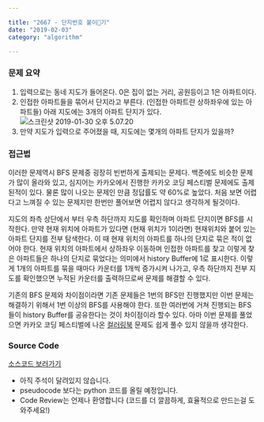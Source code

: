 ```yaml
---

title: "2667 - 단지번호 붙이기"  
date: "2019-02-03"  
category: "algorithm"

---
```


### 문제 요약

1.	입력으로는 동네 지도가 들어온다. 0은 집이 없는 거리, 공원등이고 1은 아파트이다.  
2.	인접한 아파트들을 묶어서 단지라고 부른다. (인접한 아파트란 상하좌우에 있는 아파트들) 아래 지도에는 3개의 아파트 단지가 있다.  
	![스크린샷 2019-01-30 오후 5.07.20](https://i.imgur.com/2PGrSzB.png)  
3.	만약 지도가 입력으로 주어졌을 때, 지도에는 몇개의 아파트 단지가 있을까?  

### 접근법

이러한 문제역시 BFS 문제중 굉장히 빈번하게 출제되는 문제다. 백준에도 비슷한 문제가 많이 올라와 있고, 심지어는 카카오에서 진행한 카카오 코딩 페스티벌 문제에도 출제된적이 있다. 물론 많이 나오는 문제인 만큼 정답률도 약 60%로 높았다. 처음 보면 어렵다고 느껴질 수 있는 문제지만 한번만 풀어보면 어렵지 않다고 생각하게 될것이다.

지도의 좌측 상단에서 부터 우측 하단까지 지도를 확인하며 아파트 단지이면 BFS를 시작한다. 만약 현재 위치에 아파트가 있다면 (현재 위치가 1이라면) 현재위치와 붙어 있는 아파트 단지를 전부 탐색한다. 이 때 현재 위치의 아파트를 하나의 단지로 묶은 적이 없어야 한다. 현재 위치의 아파트에서 상하좌우 이동하며 인접한 아파트를 찾고 이렇게 찾은 아파트들은 하나의 단지로 묶었다는 의미에서 history Buffer에 1로 표시한다. 이렇게 1개의 아파트를 묶을 때마다 카운터를 1개씩 증가시켜 나가고, 우측 하단까지 전부 지도를 확인했으면 누적된 카운터를 출력하므로써 문제를 해결할 수 있다.

기존의 BFS 문제와 차이점이라면 기존 문제들은 1번의 BFS만 진행했지만 이번 문제는 해결하기 위해서 1번 이상의 BFS를 사용해야 한다. 또한 여러번에 거쳐 진행되는 BFS들이 history Buffer를 공유한다는 것이 차이점이라 할수 있다. 아마 이번 문제를 풀었으면 카카오 코딩 페스티벌에 나온 [컬러링북](https://programmers.co.kr/learn/courses/30/lessons/1829) 문제도 쉽게 풀수 있지 않을까 생각한다.

### Source Code

[소스코드 보러가기](https://github.com/parksjin01/parksjin01.github.com/blob/master/source_code/n2667.py)  
- 아직 주석이 달려있지 않습니다.  
- pseudocode 보다는 python 코드를 올릴 예정입니다.  
- Code Review는 언제나 환영합니다 (코드를 더 깔끔하게, 효율적으로 만드는걸 도와주세요!)
